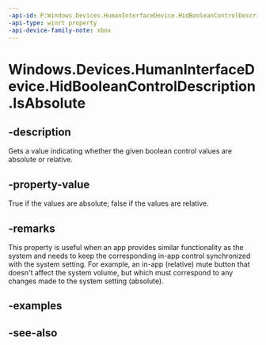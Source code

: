 ```yaml
---
-api-id: P:Windows.Devices.HumanInterfaceDevice.HidBooleanControlDescription.IsAbsolute
-api-type: winrt property
-api-device-family-note: xbox
---
```


<!-- Property syntax
public bool IsAbsolute { get; }
-->

# Windows.Devices.HumanInterfaceDevice.HidBooleanControlDescription.IsAbsolute

## -description
Gets a value indicating whether the given boolean control values are absolute or relative.

## -property-value
True if the values are absolute; false if the values are relative.

## -remarks
This property is useful when an app provides similar functionality as the system and needs to keep the corresponding in-app control synchronized with the system setting. For example, an in-app (relative) mute button that doesn't affect the system volume, but which must correspond to any changes made to the system setting (absolute).

## -examples

## -see-also

